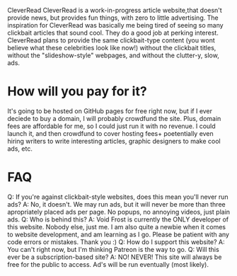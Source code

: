 CleverRead
CleverRead is a work-in-progress article website,that doesn't provide news, but provides fun things, with zero to little advertising.
The inspiration for CleverRead was basically me being tired of seeing so many clickbait articles that sound cool. They do a good job at perking interest.
CleverRead plans to provide the same clickbait-type content (you wont believe what these celebrities look like now!) without the clickbait titles, without the "slideshow-style" webpages, and without the clutter-y, slow, ads.

# How will you pay for it?
It's going to be hosted on GitHub pages for free right now, but if I ever deciede to buy a domain, I will probably crowdfund the site. Plus, domain fees are affordable for me, so I could just run it with no revenue. I could launch it, and then crowdfund to cover hosting fees+ poetentially even hiring writers to write interesting articles, graphic designers to make cool ads, etc.

# FAQ
Q: If you're against clickbait-style websites, does this mean you'll never run ads?
A: No, it doesn't. We may run ads, but it will never be more than three apropriately placed ads per page. No popups, no annoying videos, just plain ads.
Q: Who is behind this?
A: Void Frost is currently the ONLY developer of this website. Nobody else, just me. I am also quite a newbie when it comes to website development, and am learning as I go. Please be patient with any code errors or mistakes. Thank you :)
Q: How do I support this website?
A: You can't right now, but I'm thinking Patreon is the way to go. 
Q: Will this ever be a subscription-based site?
A: NO! NEVER! This site will always be free for the public to access. Ad's will be run eventually (most likely).
